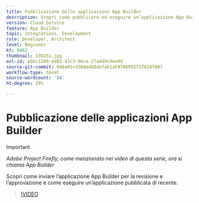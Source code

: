```yaml
---
title: Pubblicazione delle applicazioni App Builder
description: Scopri come pubblicare ed eseguire un’applicazione App Builder.
version: Cloud Service
feature: App Builder
topic: Integrations, Development
role: Developer, Architect
level: Beginner
kt: 9462
thumbnail: 339251.jpg
exl-id: ebbc1249-ed82-47c3-96ce-27a4d9c8ee99
source-git-commit: 940a01cd3b9e4804bfab1a5970699271f624f087
workflow-type: tm+mt
source-wordcount: '54'
ht-degree: 29%

---
```


# Pubblicazione delle applicazioni App Builder

>[!IMPORTANT]
>
> _Adobe Project Firefly, come menzionato nei video di questa serie, ora si chiama App Builder_

Scopri come inviare l’applicazione App Builder per la revisione e l’approvazione e come eseguire un’applicazione pubblicata di recente.

>[!VIDEO](https://video.tv.adobe.com/v/339251/?quality=12&learn=on)
